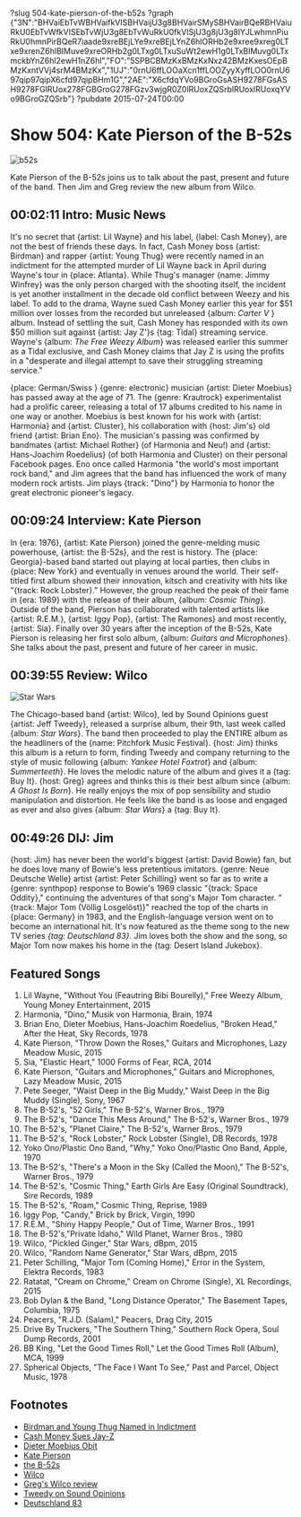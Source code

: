 ?slug 504-kate-pierson-of-the-b52s
?graph {"3N":"BHVaiEbTvWBHVaifkVISBHVaijU3g8BHVairSMySBHVairBQeRBHVaiuRkU0EbTvWfkVISEbTvWjU3g8EbTvWuRkU0fkVISjU3g8jU3g8lYJLwhmnPiuRkU0hmnPirBQeR7iaade9xreBEjLYe9xreBEjLYnZ6hlORHb2e9xree9xreg0LTxe9xrenZ6hlBIMuve9xreORHb2g0LTxg0LTxuSuWt2ewH1g0LTxBIMuvg0LTxmckbYnZ6hl2ewH1nZ6hl","FO":"5SPBCBMzKxBMzKxNxz42BMzKxesOEpBMzKxntVVj4srM4BMzKx","1UJ":"0rnU6ffLOOaXcn1ffLOOZyyXyffLOO0rnU697qip97qipX6cfd97qipBHm1G","2AE":"X6cfdqYVo9BGroGsASH9278FGsASH9278FGlRUox278FGBGroG278FGzv3wjgR0Z0lRUoxZQSrblRUoxlRUoxqYVo9BGroGZQSrb"}
?pubdate 2015-07-24T00:00

# Show 504: Kate Pierson of the B-52s

![b52s](https://static.soundopinions.org/images/2015/b52s2_web.jpg)

Kate Pierson of the B-52s joins us to talk about the past, present and future of the band. Then Jim and Greg review the new album from Wilco.


## 00:02:11 Intro: Music News
It's no secret that {artist: Lil Wayne} and his label, {label: Cash Money}, are not the best of friends these days. In fact, Cash Money boss {artist: Birdman} and rapper {artist: Young Thug} were recently named in an indictment for the attempted murder of Lil Wayne back in April during Wayne's tour in {place: Atlanta}. While Thug's manager {name: Jimmy Winfrey} was the only person charged with the shooting itself, the incident is yet another installment in the decade old conflict between Weezy and his label. To add to the drama, Wayne sued Cash Money earlier this year for $51 million over losses from the recorded but unreleased {album: *Carter V* } album. Instead of settling the suit, Cash Money has responded with its own $50 million suit against {artist: Jay Z'}s {tag: Tidal} streaming service.  Wayne's {album: *The Free Weezy Album*} was released earlier this summer as a Tidal exclusive, and Cash Money claims that Jay Z is using the profits in a "desperate and illegal attempt to save their struggling streaming service." 

{place: German/Swiss } {genre: electronic} musician {artist: Dieter Moebius} has passed away at the age of 71. The {genre: Krautrock} experimentalist had a prolific career, releasing a total of 17 albums credited to his name in one way or another. Moebius is best known for his work with {artist: Harmonia} and {artist: Cluster}, his collaboration with {host: Jim's} old friend {artist: Brian Eno}. The musician's passing was confirmed by bandmates {artist: Michael Rother} (of Harmonia and Neu!) and {artist: Hans-Joachim Roedelius} (of both Harmonia and Cluster) on their personal Facebook pages. Eno once called Harmonia "the world's most important rock band," and Jim agrees that the band has influenced the work of many modern rock artists. Jim plays {track: "Dino"} by Harmonia to honor the great electronic pioneer's legacy. 



## 00:09:24 Interview: Kate Pierson

In {era: 1976}, {artist: Kate Pierson} joined the genre-melding music powerhouse, {artist: the B-52s}, and the rest is history. The {place: Georgia}-based band started out playing at local parties, then clubs in {place: New York} and eventually in venues around the world. Their self-titled first album showed their innovation, kitsch and creativity with hits like "{track: Rock Lobster}." However, the group reached the peak of their fame in {era: 1989} with the release of their album, {album: *Cosmic Thing*}. Outside of the band, Pierson has collaborated with talented artists like {artist: R.E.M.}, {artist: Iggy Pop}, {artist: The Ramones} and most recently, {artist: Sia}. Finally over 30 years after the inception of the B-52s, Kate Pierson is releasing her first solo album, {album: *Guitars and Microphones*}. She talks about the past, present and future of her career in music.

## 00:39:55 Review: Wilco
![Star Wars](https://static.soundopinions.org/assets/504/1UJ0.jpg)

The Chicago-based band {artist: Wilco}, led by Sound Opinions guest {artist: Jeff Tweedy}, released a surprise album, their 9th, last week called {album: *Star Wars*}. The band then proceeded to play the ENTIRE album as the headliners of the {name: Pitchfork Music Festival}. {host: Jim} thinks this album is a return to form, finding Tweedy and company returning to the style of music following {album: *Yankee Hotel Foxtrot*} and {album: *Summerteeth*}. He loves the melodic nature of the album and gives it a {tag: Buy It}. {host: Greg} agrees and thinks this is their best album since {album: *A Ghost Is Born*}. He really enjoys the mix of pop sensibility and studio manipulation and distortion. He feels like the band is as loose and engaged as ever and also gives {album: *Star Wars*} a {tag: Buy It}.


## 00:49:26 DIJ: Jim
{host: Jim} has never been the world's biggest {artist: David Bowie} fan, but he does love many of Bowie's less pretentious imitators. {genre: Neue Deutsche Welle} artist {artist: Peter Schilling} went so far as to write a {genre: synthpop} response to Bowie's 1969 classic "{track: Space Oddity}," continuing the adventures of that song's Major Tom character. "{track: Major Tom (Völlig Losgelöst)}" reached the top of the charts in {place: Germany} in 1983, and the English-language version went on to become an international hit. It's now featured as the theme song to the new TV series *{tag: Deutschland 83}*. Jim loves both the show and the song, so Major Tom now makes his home in the {tag: Desert Island Jukebox}.

## Featured Songs
1. Lil Wayne, "Without You (Feautring Bibi Bourelly)," Free Weezy Album, Young Money Entertainment, 2015 
2. Harmonia, "Dino," Musik von Harmonia, Brain, 1974 
3. Brian Eno, Dieter Moebius, Hans-Joachim Roedelius, "Broken Head," After the Heat, Sky Records, 1978 
4. Kate Pierson, "Throw Down the Roses," Guitars and Microphones, Lazy Meadow Music, 2015 
5. Sia, "Elastic Heart," 1000 Forms of Fear, RCA, 2014 
6. Kate Pierson, "Guitars and Microphones," Guitars and Microphones, Lazy Meadow Music, 2015 
7. Pete Seeger, "Waist Deep in the Big Muddy," Waist Deep in the Big Muddy (Single), Sony, 1967 
8. The B-52's, "52 Girls," The B-52's, Warner Bros., 1979 
9. The B-52's, "Dance This Mess Around," The B-52's, Warner Bros., 1979 
10. The B-52's, "Planet Claire," The B-52's, Warner Bros., 1979 
11. The B-52's, "Rock Lobster," Rock Lobster (Single), DB Records, 1978 
12. Yoko Ono/Plastic Ono Band, "Why," Yoko Ono/Plastic Ono Band, Apple, 1970 
13. The B-52's, "There's a Moon in the Sky (Called the Moon)," The B-52's, Warner Bros., 1979 
14. The B-52's, "Cosmic Thing," Earth Girls Are Easy (Original Soundtrack), Sire Records, 1989 
15. The B-52's, "Roam," Cosmic Thing, Reprise, 1989 
16. Iggy Pop, "Candy," Brick by Brick, Virgin, 1990 
17. R.E.M., "Shiny Happy People," Out of Time, Warner Bros., 1991 
18. The B-52's,"Private Idaho," Wild Planet, Warner Bros., 1980 
19. Wilco, "Pickled Ginger," Star Wars, dBpm, 2015 
20. Wilco, "Random Name Generator," Star Wars, dBpm, 2015  
21. Peter Schilling, "Major Tom (Coming Home)," Error in the System, Elektra Records, 1983 
22. Ratatat, "Cream on Chrome," Cream on Chrome (Single), XL Recordings, 2015 
23. Bob Dylan & the Band, "Long Distance Operator," The Basement Tapes, Columbia, 1975 
24. Peacers, "R.J.D. (Salam)," Peacers, Drag City, 2015 
25. Drive By Truckers, "The Southern Thing," Southern Rock Opera, Soul Dump Records, 2001 
26. BB King, "Let the Good Times Roll," Let the Good Times Roll (Album), MCA, 1999 
27. Spherical Objects, "The Face I Want To See," Past and Parcel, Object Music, 1978 

## Footnotes
- [Birdman and Young Thug Named in Indictment](http://pitchfork.com/news/60416-young-thug-and-birdman-accused-of-conspiring-to-kill-lil-wayne/)
- [Cash Money Sues Jay-Z](http://pitchfork.com/news/60417-cash-money-sues-jay-z-tidal-for-50-million-over-lil-waynes-the-free-weezy-album/)
- [Dieter Moebius Obit](http://consequenceofsound.net/2015/07/r-i-p-dieter-moebius-krautrock-and-electronic-pioneer-dead-at-71/)
- [Kate Pierson](http://www.katepierson.com/)
- [the B-52s](http://theb52s.com/)
- [Wilco](http://wilcoworld.net/)
- [Greg's Wilco review](http://www.chicagotribune.com/entertainment/music/kot/ct-wilco-new-record-star-wars-out-for-free-20150716-column.html)
- [Tweedy on Sound Opinions](http://www.soundopinions.org/show/460/#tweedy)
- [Deutschland 83](http://www.sundance.tv/series/deutschland-83)
